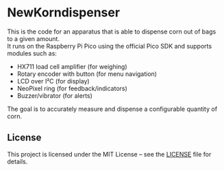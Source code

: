 # NewKorndispenser

This is the code for an apparatus that is able to dispense corn out of bags to a given amount.  
It runs on the Raspberry Pi Pico using the official Pico SDK and supports modules such as:

- HX711 load cell amplifier (for weighing)
- Rotary encoder with button (for menu navigation)
- LCD over I²C (for display)
- NeoPixel ring (for feedback/indicators)
- Buzzer/vibrator (for alerts)

The goal is to accurately measure and dispense a configurable quantity of corn.

## License
This project is licensed under the MIT License – see the [LICENSE](LICENSE) file for details.